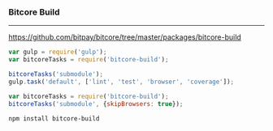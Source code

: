 ### Bitcore Build
---
https://github.com/bitpay/bitcore/tree/master/packages/bitcore-build

```js
var gulp = require('gulp');
var bitcoreTasks = require('bitcore-build');

bitcoreTasks('submodule');
gulp.task('default', ['lint', 'test', 'browser', 'coverage']);

var bitcoreTasks = require('bitcore-build');
bitcoreTasks('submodule', {skipBrowsers: true});
```

```sh
npm install bitcore-build
```

```
```


